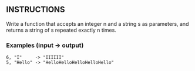 ## INSTRUCTIONS

Write a function that accepts an integer n and a string s as parameters, and returns a string of s repeated exactly n times.

### Examples (input -> output)
```
6, "I"     -> "IIIIII"
5, "Hello" -> "HelloHelloHelloHelloHello"
```
